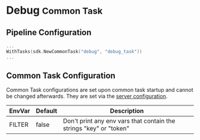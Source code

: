 # Debug <small>Common Task</small>

## Pipeline Configuration

```go
...
WithTasks(sdk.NewCommonTask("debug", "debug_task"))
...
```

## Common Task Configuration

Common Task configurations are set upon common task startup and cannot be changed afterwards. They are set via the [server configuration](../../server-configuration/overview).

| EnvVar | Default | Description                                                        |
| ------ | ------- | ------------------------------------------------------------------ |
| FILTER | false   | Don't print any env vars that contain the strings "key" or "token" |
